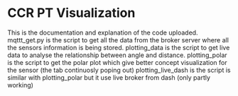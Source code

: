 # CCR PT Visualization

This is the documentation and explanation of the code uploaded.
mqttt_get.py is the script to get all the data from the broker server where all the sensors information is being stored.
plotting_data is the script to get live data to analyse the relationship between angle and distance.
plotting_polar is the script to get the polar plot which give better concept visualization for the sensor (the tab continuosly poping out)
plotting_live_dash is the script is similar with plotting_polar but it use live broker from dash (only partly working)


